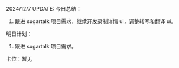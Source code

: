 2024/12/7 UPDATE:
今日总结：

1. 跟进 sugartalk 项目需求，继续开发录制详情 ui，调整转写和翻译 ui。

明日计划：

1. 跟进 sugartalk 项目需求。

卡位：暂无
